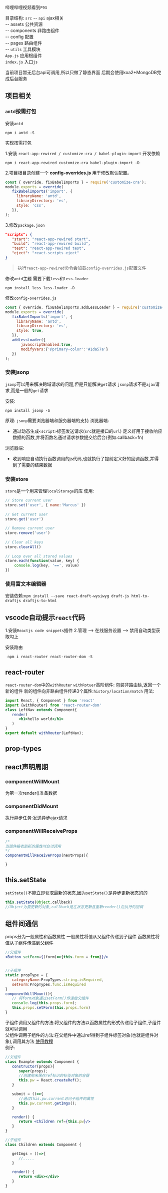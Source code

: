 哔哩哔哩视频看到`P93`

目录结构:
`src`
-- `api`		ajax相关<br>
-- assets		公共资源<br>
-- components		非路由组件<br>
-- config		配置<br>
-- pages		路由组件<br>
-- `utils`		工具模块<br>
`App.js`		应用根组件<br>
`index.js`		入口`js`<br>


当前项目暂无后台api可调用,所以只做了静态界面
后期会使用koa2+MongoDB完成后台服务


## 项目相关
### `antd`按需打包
安装`antd`

```
npm i antd -S
```



实现按需打包

1.安装 `react-app-rewired / customize-cra / babel-plugin-import` 开发依赖

```
npm i react-app-rewired customize-cra babel-plugin-import -D
```

2.项目根目录创建一个 **config-overrides.js** 用于修改默认配置。

```javascript
const { override, fixBabelImports } = require('customize-cra');
module.exports = override(
   fixBabelImports('import', {
     libraryName: 'antd',
     libraryDirectory: 'es',
     style: 'css',
   }),
);
```

3.修改`package.json`

```json
"scripts": {
   "start": "react-app-rewired start",
   "build": "react-app-rewired build",
   "test": "react-app-rewired test",
   "eject": "react-scripts eject"
}
```

> 执行`react-app-rewired`命令会加载`config-overrides.js`配置文件

修改`antd`主题
需要下载`less`和`less-loader`

```
npm install less less-loader -D
```

修改`config-overrides.js`

```javascript
const { override, fixBabelImports,addLessLoader } = require('customize-cra');
module.exports = override(
   fixBabelImports('import', {
     libraryName: 'antd',
     libraryDirectory: 'es',
     style: true,
   }),
   addLessLoader({
       javascriptEnabled:true,
       modifyVars:{'@primary-color':'#1da57a'}
   })
);

```
### 安装jsonp
`jsonp`可以用来解决跨域请求的问题,但是只能解决`get`请求
`jsonp`请求不是`ajax`请求,而是一般的`get`请求

安装:
```
npm install jsonp -S
```

原理:
`jsonp`需要浏览器端和服务器端的支持
浏览器端:
* 通过动态生成`<script>`标签发送请求(`src`就是接口的`url`)
  定义好用于接收响应数据的函数,并将函数名通过请求参数提交给后台(例如:callback=fn)

浏览器端:
* 收到响应自动执行函数调用的js代码,也就执行了提前定义好的回调函数,并得到了需要的结果数据






### 安装store
`store`是一个用来管理`localStorage`的库
使用:
```javascript
// Store current user
store.set('user', { name:'Marcus' })
 
// Get current user
store.get('user')
 
// Remove current user
store.remove('user')
 
// Clear all keys
store.clearAll()
 
// Loop over all stored values
store.each(function(value, key) {
    console.log(key, '==', value)
})
```






### 使用富文本编辑器
安装依赖:`npm install --save react-draft-wysiwyg draft-js html-to-draftjs draftjs-to-html`
## vscode自动提示`react`代码
1.安装`Reactjs code snippets`插件
2.管理 --> 在线服务设置 --> 禁用自动类型获取勾上


安装路由
```
 npm i react-router react-router-dom -S
```

## react-router

`react-router-dom`中的`withRouter`
`withRotuer`高阶组件:
包装非路由㢟,返回一个新的组件
新的组件向非路由组件传递3个属性:`history/location/match`
用法:
```jsx
import React, { Component } from 'react'
import {withRouter} from 'react-router-dom'
class LeftNav extends Component{
   render(
      <h1>hello world</h1>
   )
}
export default withRouter(LeftNav);
```


## prop-types

## react声明周期

### componentWillMount
为第一次render()准备数据

### componentDidMount
执行异步任务:发送异步ajax请求

### componentWillReceiveProps
```javascript
/* 
当组件接收到新的属性时自动调用
*/
componentWillReceiveProps(nextProps){

}
```
 
    

## this.setState
`setState()`不能立即获取最新的状态,因为`setState()`是异步更新状态的的
```jsx
this.setState(Object,callback)
//Object为要更新的对象,callback是在状态更新且重新render()后执行的回调
```

## 组件间通信
props分为一般属性和函数属性
一般属性将值从父组件传递到子组件
函数属性将值从子组件传递到父组件
```jsx
//父组件
<Button setForm={(form)=>{this.form = from}}/>


//子组件
static propType = {
   categoryName:PropTypes.string.isRequired,
   setForm:PropTypes.func.isRequired
}
componentWillMount(){
   // 将form对象通过setForm()传递给父组件
   console.log(this.props.form);
   this.props.setForm(this.props.form)
}
```

子组件调用父组件的方法:将父组件的方法以函数属性的形式传递给子组件,子组件就可以调用<br>
父组件调用子组件的方法:在父组件中通过ref得到子组件标签对象(也就是组件对象),调用其方法 [使用教程](https://react.docschina.org/docs/refs-and-the-dom.html)<br>
例子:
```jsx
//父组件
class Example extends Component {
   constructor(props){
      super(props);
      //创建用来保存ref标识的标签对象的容器
      this.pw = React.createRef();
   }

   submit = ()=>{
      //通过this.pw.current访问子组件的属性
      this.pw.current.getImgs();
   }

   render() {
      return <Children ref={this.pw}/>
   }
}

//子组件
class Children extends Component {

   getImgs = ()=>{
      //.....
   }

   render() {
      return <div></div>
   }
}
```